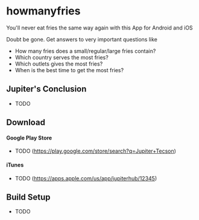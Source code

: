 # howmanyfries

You'll never eat fries the same way again with this App for Android and iOS

Doubt be gone. Get answers to very important questions like
- How many fries does a small/regular/large fries contain?
- Which country serves the most fries?
- Which outlets gives the most fries?
- When is the best time to get the most fries?

## Jupiter's Conclusion

- TODO

## Download
#### Google Play Store
- TODO (https://play.google.com/store/search?q=Jupiter+Tecson)
#### iTunes
- TODO (https://apps.apple.com/us/app/jupiterhub/12345)

## Build Setup

- TODO
